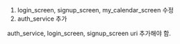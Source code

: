 1. login_screen, signup_screen, my_calendar_screen 수정
2. auth_service 추가

auth_service, login_screen, signup_screen uri 추가해야 함.
